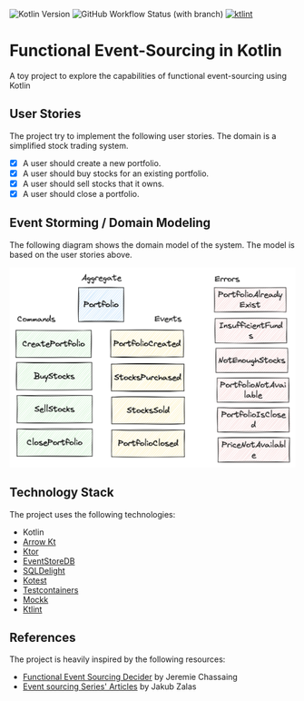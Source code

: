 ![Kotlin Version](https://img.shields.io/badge/Kotlin-1.9.20-blue?style=flat&logo=kotlin)
![GitHub Workflow Status (with branch)](https://img.shields.io/github/actions/workflow/status/rcardin/functional-event-sourcing-in-kotlin/ci.yml?branch=main)
<a href="https://pinterest.github.io/ktlint/"><img src="https://img.shields.io/badge/code%20style-%E2%9D%A4-FF4081.svg" alt="ktlint"></a>

# Functional Event-Sourcing in Kotlin

A toy project to explore the capabilities of functional event-sourcing using Kotlin

## User Stories

The project try to implement the following user stories. The domain is a simplified stock trading system.

- [x] A user should create a new portfolio.
- [x] A user should buy stocks for an existing portfolio.
- [x] A user should sell stocks that it owns.
- [x] A user should close a portfolio.

## Event Storming / Domain Modeling

The following diagram shows the domain model of the system. The model is based on the user stories above.

<img src="./portfolio-event-storming.png"  width="800"  alt="Event Storming for the Portfolio Domain"/>

## Technology Stack

The project uses the following technologies:

- Kotlin
- [Arrow Kt](https://arrow-kt.io/)
- [Ktor](https://ktor.io/)
- [EventStoreDB](https://eventstore.com/)
- [SQLDelight](https://cashapp.github.io/sqldelight/)
- [Kotest](https://kotest.io/)
- [Testcontainers](https://www.testcontainers.org/)
- [Mockk](https://mockk.io/)
- [Ktlint](https://ktlint.github.io/)

## References

The project is heavily inspired by the following resources:

- [Functional Event Sourcing Decider](https://thinkbeforecoding.com/post/2021/12/17/functional-event-sourcing-decider) by Jeremie Chassaing
- [Event sourcing Series' Articles](https://dev.to/jakub_zalas/series/25345) by Jakub Zalas


